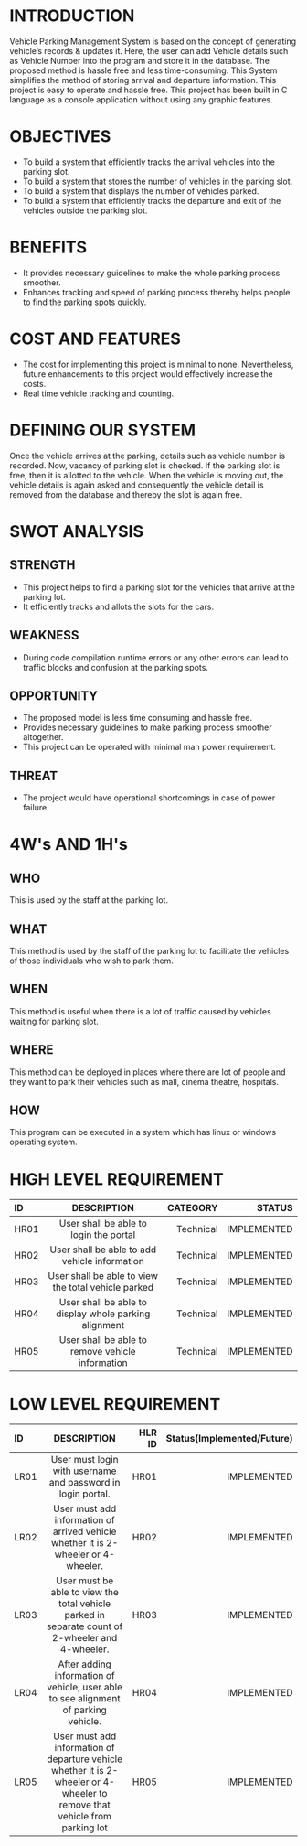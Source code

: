 # INTRODUCTION
Vehicle Parking Management System is based on the concept of generating vehicle’s records & updates it. Here, the user can add Vehicle details such as Vehicle Number into the program and store it in the database. The proposed method is hassle free and less time-consuming. This System simplifies the method of storing arrival and departure information. This project is easy to operate and hassle free. This project has been built in C language as a console application without using any graphic features.
# OBJECTIVES
  * To build a system that efficiently tracks the arrival vehicles into the parking slot.
  *	To build a system that stores the number of vehicles in the parking slot.
  *	To build a system that displays the number of vehicles parked. 
  *	To build a system that efficiently tracks the departure and exit of the vehicles outside the parking slot. 
# BENEFITS
  *	It provides necessary guidelines to make the whole parking process smoother.
  *	Enhances tracking and speed of parking process thereby helps people to find the parking spots quickly.
# COST AND FEATURES
  *	The cost for implementing this project is minimal to none. Nevertheless, future enhancements to this project would effectively increase the costs.
  * Real time vehicle tracking and counting.
# DEFINING OUR SYSTEM
Once the vehicle arrives at the parking, details such as vehicle number is recorded. Now, vacancy of parking slot is checked. If the parking slot is free, then it is allotted to the vehicle. When the vehicle is moving out, the vehicle details is again asked and consequently the vehicle detail is removed from the database and thereby the slot is again free.
# SWOT ANALYSIS
## STRENGTH
  *	This project helps to find a parking slot for the vehicles that arrive at the parking lot.
  *	It efficiently tracks and allots the slots for the cars.
## WEAKNESS
  *	During code compilation runtime errors or any other errors can lead to traffic blocks and confusion at the parking spots.
## OPPORTUNITY
  *	The proposed model is less time consuming and hassle free.
  *	Provides necessary guidelines to make parking process smoother altogether.
  *	This project can be operated with minimal man power requirement.
## THREAT
  *	The project would have operational shortcomings in case of power failure.
# 4W's AND 1H's
## WHO
This is used by the staff at the parking lot.
## WHAT
This method is used by the staff of the parking lot to facilitate the vehicles of those individuals who wish to park them.
## WHEN
This method is useful when there is a lot of traffic caused by vehicles waiting for parking slot.
## WHERE
This method can be deployed in places where there are lot of people and they want to park their vehicles such as mall, cinema theatre, hospitals.
## HOW
This program can be executed in a system which has linux or windows operating system.
# HIGH LEVEL REQUIREMENT
| ID   |                 DESCRIPTION                           | CATEGORY  | STATUS      |
| :--- |     :---:                                             |      ---: |  ---:       |            
| HR01 | User shall be able to login the portal                | Technical | IMPLEMENTED |             
| HR02 | User shall be able to add vehicle information         | Technical | IMPLEMENTED |         
| HR03 | User shall be able to view the total vehicle parked   | Technical | IMPLEMENTED |
| HR04 | User shall be able to display whole parking alignment | Technical | IMPLEMENTED |
| HR05 | User shall be able to remove vehicle information      | Technical | IMPLEMENTED |
# LOW LEVEL REQUIREMENT
| ID   |                    DESCRIPTION                                                                                              | HLR ID | Status(Implemented/Future) |
| :--- |                   :---:                                                                                                     |   ---: |                       ---: |
| LR01 | User must login with username and password in login portal.                                                                 | HR01   |  IMPLEMENTED               |          |
| LR02 | User must add information of arrived vehicle whether it is 2-wheeler or 4-wheeler.                                          | HR02   |  IMPLEMENTED               |  
| LR03 | User must be able to view the total vehicle parked in separate count of 2-wheeler and 4-wheeler.                            | HR03   |  IMPLEMENTED               |  
| LR04 | After adding information of vehicle, user able to see alignment of parking vehicle.                                         | HR04   |  IMPLEMENTED               |  
| LR05 | User must add information of departure vehicle whether it is 2-wheeler or 4-wheeler to remove that vehicle from parking lot | HR05   |  IMPLEMENTED               |  

